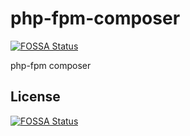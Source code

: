 # php-fpm-composer
[![FOSSA Status](https://app.fossa.io/api/projects/git%2Bgithub.com%2Fhenres%2Fphp-fpm-composer.svg?type=shield)](https://app.fossa.io/projects/git%2Bgithub.com%2Fhenres%2Fphp-fpm-composer?ref=badge_shield)

php-fpm composer


## License
[![FOSSA Status](https://app.fossa.io/api/projects/git%2Bgithub.com%2Fhenres%2Fphp-fpm-composer.svg?type=large)](https://app.fossa.io/projects/git%2Bgithub.com%2Fhenres%2Fphp-fpm-composer?ref=badge_large)